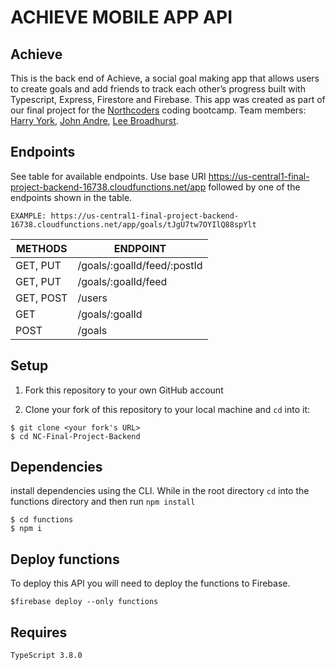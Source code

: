 # ACHIEVE MOBILE APP API


## Achieve

This is the back end of Achieve, a social goal making app that allows users to create goals and add friends to track each other’s progress built with Typescript, Express, Firestore and Firebase. This app was created as part of our final project for the <a href="https://northcoders.com/">Northcoders</a> coding bootcamp. Team members: <a href="https://github.com/harryyork97">Harry York</a>, <a href="https://github.com/JohnA-NC">John Andre</a>, <a href="https://github.com/Lee-250">Lee Broadhurst</a>.

## Endpoints

See table for available endpoints. Use base URI https://us-central1-final-project-backend-16738.cloudfunctions.net/app followed by one of the endpoints shown in the table.

```
EXAMPLE: https://us-central1-final-project-backend-16738.cloudfunctions.net/app/goals/tJgU7tw7OYIlQ88spYlt
```

| METHODS | ENDPOINT |
|---------|-----|
| GET, PUT |/goals/:goalId/feed/:postId|
|GET, PUT |/goals/:goalId/feed|
|GET, POST|/users|
|GET|/goals/:goalId|
|POST|/goals|

## Setup

1. Fork this repository to your own GitHub account

2. Clone your fork of this repository to your local machine and `cd` into it:

```
$ git clone <your fork's URL>
$ cd NC-Final-Project-Backend
```

## Dependencies

install dependencies using the CLI. While in the root directory `cd` into the functions directory and then run `npm install`

```
$ cd functions
$ npm i
```

## Deploy functions

To deploy this API you will need to deploy the functions to Firebase.

```
$firebase deploy --only functions 
```

## Requires

```
TypeScript 3.8.0
```
